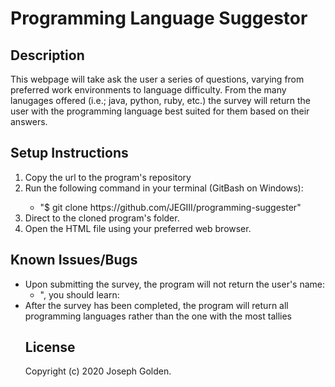 Programming Language Suggestor
======

## Description
This webpage will take ask the user a series of questions, varying from preferred work environments to language difficulty. From the many lanugages offered (i.e.; java, python, ruby, etc.) the survey will return the user with the programming language best suited for them based on their answers.

## Setup Instructions
<ol>
<li>Copy the url to the program's repository</li>
<li>Run the following command in your terminal (GitBash on Windows):</li>
<ul>
<li>"$ git clone https://github.com/JEGIII/programming-suggester"</li>
</ul>
<li>Direct to the cloned program's folder.</li>
<li>Open the HTML file using your preferred web browser.</li>
</ol>

## Known Issues/Bugs
<ul>
<li>Upon submitting the survey, the program will not return the user's name:
<ul>
<li>", you should learn: </li>
</ul>

<li>After the survey has been completed, the program will return all programming languages rather than the one with the most tallies</li>

## License
Copyright (c) 2020 Joseph Golden.
